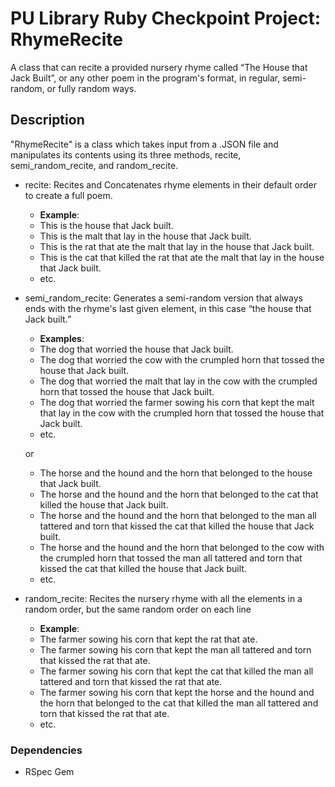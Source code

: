 # PU Library Ruby Checkpoint Project: RhymeRecite

A class that can recite a provided nursery rhyme called “The House that Jack Built”, or any other poem in the program's format, in regular, semi-random, or fully random ways.

## Description

"RhymeRecite" is a class which takes input from a .JSON file and manipulates its contents using its three methods, recite, semi_random_recite, and random_recite.
* recite: Recites and Concatenates rhyme elements in their default order to create a full poem.

    * **Example**:
    * This is the house that Jack built.
    * This is the malt that lay in the house that Jack built.
    * This is the rat that ate the malt that lay in the house that Jack built.
    * This is the cat that killed the rat that ate the malt that lay in the house that Jack built.
    * etc.

* semi_random_recite: Generates a semi-random version that always ends with the rhyme's last given element, in this case “the house that Jack built.”
    * **Examples**:
    * The dog that worried the house that Jack built.
    * The dog that worried the cow with the crumpled horn that tossed the house that Jack built.
    * The dog that worried the malt that lay in the cow with the crumpled horn that tossed the house that Jack built.
    * The dog that worried the farmer sowing his corn that kept the malt that lay in the cow with the crumpled horn that tossed the house that Jack built.
    * etc.

    or
    * The horse and the hound and the horn that belonged to the house that Jack built.
    * The horse and the hound and the horn that belonged to the cat that killed the house that Jack built.
    * The horse and the hound and the horn that belonged to the man all tattered and torn that kissed the cat that killed the house that Jack built.
    * The horse and the hound and the horn that belonged to the cow with the crumpled horn that tossed the man all tattered and torn that kissed the cat that killed the house that Jack built.
    * etc.
  
* random_recite: Recites the nursery rhyme with all the elements in a random order, but the same random order on each line
  
    * **Example**:
    * The farmer sowing his corn that kept the rat that ate.
    * The farmer sowing his corn that kept the man all tattered and torn that kissed the rat that ate.
    * The farmer sowing his corn that kept the cat that killed the man all tattered and torn that kissed the rat that ate.
    * The farmer sowing his corn that kept the horse and the hound and the horn that belonged to the cat that killed the man all tattered and torn that kissed the rat that ate.
    * etc.

### Dependencies

* RSpec Gem
